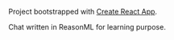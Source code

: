 Project bootstrapped with [Create React App](https://github.com/facebookincubator/create-react-app).

Chat written in ReasonML for learning purpose.
